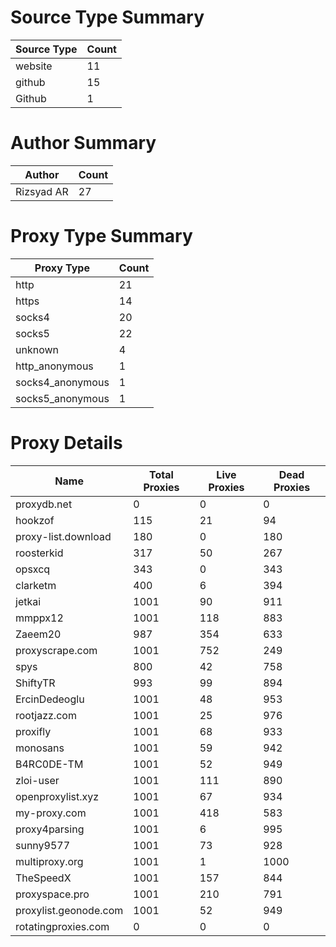 # Source Type Summary

| Source Type | Count |
|-------------|-------|
| website | 11 |
| github | 15 |
| Github | 1 |


# Author Summary

| Author | Count |
|--------|-------|
| Rizsyad AR | 27 |


# Proxy Type Summary

| Proxy Type | Count |
|------------|-------|
| http | 21 |
| https | 14 |
| socks4 | 20 |
| socks5 | 22 |
| unknown | 4 |
| http_anonymous | 1 |
| socks4_anonymous | 1 |
| socks5_anonymous | 1 |


# Proxy Details

| Name | Total Proxies | Live Proxies | Dead Proxies |
|------|---------------|--------------|---------------|
| proxydb.net | 0 | 0 | 0 |
| hookzof | 115 | 21 | 94 |
| proxy-list.download | 180 | 0 | 180 |
| roosterkid | 317 | 50 | 267 |
| opsxcq | 343 | 0 | 343 |
| clarketm | 400 | 6 | 394 |
| jetkai | 1001 | 90 | 911 |
| mmppx12 | 1001 | 118 | 883 |
| Zaeem20 | 987 | 354 | 633 |
| proxyscrape.com | 1001 | 752 | 249 |
| spys | 800 | 42 | 758 |
| ShiftyTR | 993 | 99 | 894 |
| ErcinDedeoglu | 1001 | 48 | 953 |
| rootjazz.com | 1001 | 25 | 976 |
| proxifly | 1001 | 68 | 933 |
| monosans | 1001 | 59 | 942 |
| B4RC0DE-TM | 1001 | 52 | 949 |
| zloi-user | 1001 | 111 | 890 |
| openproxylist.xyz | 1001 | 67 | 934 |
| my-proxy.com | 1001 | 418 | 583 |
| proxy4parsing | 1001 | 6 | 995 |
| sunny9577 | 1001 | 73 | 928 |
| multiproxy.org | 1001 | 1 | 1000 |
| TheSpeedX | 1001 | 157 | 844 |
| proxyspace.pro | 1001 | 210 | 791 |
| proxylist.geonode.com | 1001 | 52 | 949 |
| rotatingproxies.com | 0 | 0 | 0 |
